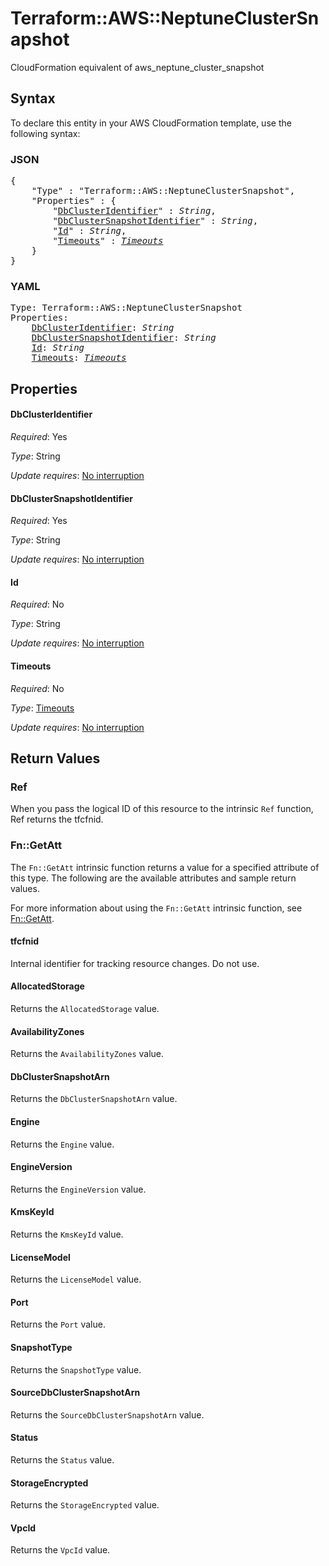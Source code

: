 # Terraform::AWS::NeptuneClusterSnapshot

CloudFormation equivalent of aws_neptune_cluster_snapshot

## Syntax

To declare this entity in your AWS CloudFormation template, use the following syntax:

### JSON

<pre>
{
    "Type" : "Terraform::AWS::NeptuneClusterSnapshot",
    "Properties" : {
        "<a href="#dbclusteridentifier" title="DbClusterIdentifier">DbClusterIdentifier</a>" : <i>String</i>,
        "<a href="#dbclustersnapshotidentifier" title="DbClusterSnapshotIdentifier">DbClusterSnapshotIdentifier</a>" : <i>String</i>,
        "<a href="#id" title="Id">Id</a>" : <i>String</i>,
        "<a href="#timeouts" title="Timeouts">Timeouts</a>" : <i><a href="timeouts.md">Timeouts</a></i>
    }
}
</pre>

### YAML

<pre>
Type: Terraform::AWS::NeptuneClusterSnapshot
Properties:
    <a href="#dbclusteridentifier" title="DbClusterIdentifier">DbClusterIdentifier</a>: <i>String</i>
    <a href="#dbclustersnapshotidentifier" title="DbClusterSnapshotIdentifier">DbClusterSnapshotIdentifier</a>: <i>String</i>
    <a href="#id" title="Id">Id</a>: <i>String</i>
    <a href="#timeouts" title="Timeouts">Timeouts</a>: <i><a href="timeouts.md">Timeouts</a></i>
</pre>

## Properties

#### DbClusterIdentifier

_Required_: Yes

_Type_: String

_Update requires_: [No interruption](https://docs.aws.amazon.com/AWSCloudFormation/latest/UserGuide/using-cfn-updating-stacks-update-behaviors.html#update-no-interrupt)

#### DbClusterSnapshotIdentifier

_Required_: Yes

_Type_: String

_Update requires_: [No interruption](https://docs.aws.amazon.com/AWSCloudFormation/latest/UserGuide/using-cfn-updating-stacks-update-behaviors.html#update-no-interrupt)

#### Id

_Required_: No

_Type_: String

_Update requires_: [No interruption](https://docs.aws.amazon.com/AWSCloudFormation/latest/UserGuide/using-cfn-updating-stacks-update-behaviors.html#update-no-interrupt)

#### Timeouts

_Required_: No

_Type_: <a href="timeouts.md">Timeouts</a>

_Update requires_: [No interruption](https://docs.aws.amazon.com/AWSCloudFormation/latest/UserGuide/using-cfn-updating-stacks-update-behaviors.html#update-no-interrupt)

## Return Values

### Ref

When you pass the logical ID of this resource to the intrinsic `Ref` function, Ref returns the tfcfnid.

### Fn::GetAtt

The `Fn::GetAtt` intrinsic function returns a value for a specified attribute of this type. The following are the available attributes and sample return values.

For more information about using the `Fn::GetAtt` intrinsic function, see [Fn::GetAtt](https://docs.aws.amazon.com/AWSCloudFormation/latest/UserGuide/intrinsic-function-reference-getatt.html).

#### tfcfnid

Internal identifier for tracking resource changes. Do not use.

#### AllocatedStorage

Returns the <code>AllocatedStorage</code> value.

#### AvailabilityZones

Returns the <code>AvailabilityZones</code> value.

#### DbClusterSnapshotArn

Returns the <code>DbClusterSnapshotArn</code> value.

#### Engine

Returns the <code>Engine</code> value.

#### EngineVersion

Returns the <code>EngineVersion</code> value.

#### KmsKeyId

Returns the <code>KmsKeyId</code> value.

#### LicenseModel

Returns the <code>LicenseModel</code> value.

#### Port

Returns the <code>Port</code> value.

#### SnapshotType

Returns the <code>SnapshotType</code> value.

#### SourceDbClusterSnapshotArn

Returns the <code>SourceDbClusterSnapshotArn</code> value.

#### Status

Returns the <code>Status</code> value.

#### StorageEncrypted

Returns the <code>StorageEncrypted</code> value.

#### VpcId

Returns the <code>VpcId</code> value.

